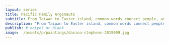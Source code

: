 ```yaml
---
layout: series
title: Pacific Family Argonauts
subtitle: From Taiwan to Easter island, common words connect people, an heritage of their past.
description: "From Taiwan to Easter island, common words connect people, an heritage of their past."
publish: # notyet or blank
image:  /assets/p/paintings/davina-stephens-2019009.jpg
---
```

